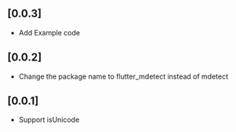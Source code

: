 ## [0.0.3]

* Add Example code

## [0.0.2]

* Change the package name to flutter_mdetect instead of mdetect

## [0.0.1]

* Support isUnicode
